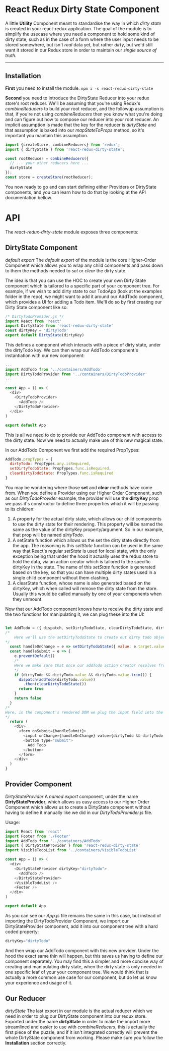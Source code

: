 # React Redux Dirty State Component

A little <i class="icon-cog"></i> **Utility** Component meant to standardise the way in which _dirty state_ is created in your react-redux application. 
The goal of the module is to simplify the usecase where you need a component to hold some kind of dirty state, such as in the case of a form where the user input needs to be stored somewhere, but isn't _real_ data yet, but rather _dirty_, but we'd still want it stored in our Redux store in order to maintain our *single source of truth*.

----------
## Installation

**First** you need to install the module.
`npm i -s react-redux-dirty-state`

**Second** you need to introduce the DirtyState Reducer into your redux store's root reducer. We'll be assuming that you're using Redux's _combineReducers_ to build your root reducer, and the followup assumption is that, if you're not using _combineReducers_ then you know what you're doing and can figure out how to compose our reducer into your root reducer.
An implicit assumption is made that the key for the reducer is *dirtyState* and that assumption is baked into our _mapStateToProps_ method, so it's important you maintain this assumption.

```javascript
import {createStore, combineReducers} from 'redux';
import { dirtyState } from 'react-redux-dirty-state';

const rootReducer = combineReducers({
  // ... your other reducers here ...
  dirtyState
});
const store = createStore(rootReducer);
```

You now ready to go and can start defining either Providers or DirtyState components, and you can learn how to do that by looking at the API documentation bellow.

# API

The _react-redux-dirty-state_ module exposes three components:

## DirtyState Component
_default export_
The _default export_ of the module is the core Higher-Order Component which allows you to wrap any child components and pass down to them the methods needed to *set* or *clear* the dirty state.

The idea is that you can use the HOC to create your own Dirty State component which is tailored to a specific part of your component tree.
For example, if we wish to add dirty state to our TodoApp (look at the examples folder in the repo), we might want to add it around our AddTodo component, which provides a UI for adding a Todo item.
We'll do so by first creating our Dirty State component like so:
```javascript
/* DirtyTodoPromider.js */
import React from 'react'
import DirtyState from 'react-redux-dirty-state'
const dirtyKey = 'dirtyTodo'
export default DirtyState(dirtyKey)
```
 This defines a component which interacts with a piece of dirty state, under the dirtyTodo key.
 We can then wrap our AddTodo component's instantiation with our new component:
```javascript
...
import AddTodo from '../containers/AddTodo'
import DirtyTodoProvider from '../containers/DirtyTodoProvider'
...

const App = () => (
  <div>
    <DirtyTodoProvider>
      <AddTodo />
    </DirtyTodoProvider>
  </div>
)

export default App
```

This is all we need to do to provide our AddTodo component with access to the dirty state.
Now we need to actually make use of this new magical state.

In our AddTodo Component we first add the required PropTypes:
```javascript
AddTodo.propTypes = {
  dirtyTodo: PropTypes.any.isRequired,
  setDirtyTodoState: PropTypes.func.isRequired,
  clearDirtyTodoState: PropTypes.func.isRequired
}
```

You may be wondering where those **set** and **clear** methods have come from.
When you define a Provider using our Higher Order Component, such as our _DirtyTodoProvider_ example, the provider will use the **dirtyKey** prop we pass it's constructor to define three properties which it will be passing to its children:

 1. A property for the actual dirty state, which allows our child components to use the dirty state for their rendering. This property will be named the same as the value of the dirtyKey property/argument. So in our example, that prop will be named *dirtyTodo*.
 2. A setState function which allows us the set the dirty state directly from the app. The reasoning is this *setState* function can be used in the same way that React's regular *setState* is used for local state, with the only exception being that under the hood it actually uses the redux store to hold the data, via an action creator which is tailored to the specific dirtyKey in the state. The name of this *setState* function is generated based on the key, so that you can have multiple dirty states used in a single child component without them clashing.
 3. A clearState function, whose name is also generated based on the dirtyKey, which when called will remove the dirty state from the store. Usually this would be called manually by one of your components when they unmount. 

Now that our AddTodo component knows how to receive the dirty state and the two functions for manipulating it, we can plug these into the UI:
```javascript

let AddTodo = ({ dispatch, setDirtyTodoState, clearDirtyTodoState, dirtyTodo }) => {
/*
	Here we'll use the setDirtyTodoState to create out dirty todo object whenever the user changes the content of our input field, ensuring it is stored in our redux store
*/
  const handleOnChange = e => setDirtyTodoState({ value: e.target.value })
  const handleSubmit = e => {
    e.preventDefault()
    /*
    Here we make sure that once our addTodo action creator resolves from it's being dispatched to the store for permanent storage, we clear our dirty state so that it doesn't bloat up our store
    */
    if (dirtyTodo && dirtyTodo.value && dirtyTodo.value.trim()) {
      dispatch(addTodo(dirtyTodo.value))
        .then(clearDirtyTodoState())
      return true
    }
    return false
  }
/*
Here, in the component's rendered DOM we plug the input field into the *dirtyTodo* state, so that it is kept in sync, via two-way binding with our dirtyState
*/
  return (
    <div>
      <form onSubmit={handleSubmit}>
        <input onChange={handleOnChange} value={dirtyTodo && dirtyTodo.value ? dirtyTodo.value : ''} />
        <button type="submit">
          Add Todo
        </button>
      </form>
    </div>
  )
}
```

## Provider Component
_DirtyStateProvider_
A _named export_ component, under the name **DirtyStateProvider**, which  allows us easy access to our Higher Order Component which allows us to create a DirtyState component without having to define it manually like we did in our *DirtyTodoPromider.js* file.

Usage:
```javascript
import React from 'react'
import Footer from './Footer'
import AddTodo from '../containers/AddTodo'
import { DirtyStateProvider } from 'react-redux-dirty-state'
import VisibleTodoList from '../containers/VisibleTodoList'

const App = () => (
  <div>
    <DirtyStateProvider dirtyKey="dirtyTodo">
      <AddTodo />
    </DirtyStateProvider>
    <VisibleTodoList />
    <Footer />
  </div>
)

export default App
```
As you can see our *App.js* file remains the same in this case, but instead of importing the DirtyTodoProvider Component, we import our DirtyStateProvider component, add it into our component tree with a hard coded property:
```javascript
dirtyKey="dirtyTodo"
```
And then wrap our AddTodo component with this new provider.
Under the hood the exact same thin will happen, but this saves us having to define our component separately.
You may find this a simpler and more concise way of creating and manipulating dirty state, when the dirty state is only needed in one specific leaf of your your component tree.
We would think that is actually a more common use case for our component, but do let us know your experience and usage of it.

## Our Reducer
_dirtyState_
The last export in our module is the actual reducer which we need in order to plug our DirtyState component into our redux store. Exported under the name **dirtyState** in order to make the import more streamlined and easier to use with *combineReducers*, this is actually the first piece of the puzzle, and if it isn't integrated correctly will prevent the whole DirtyState component from working. Please make sure you follow the **Installation** section correctly.

